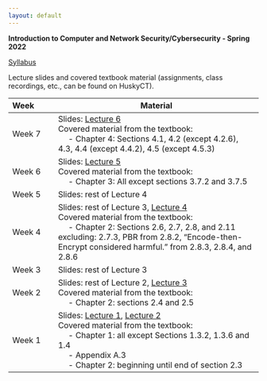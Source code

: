 ```yaml
---
layout: default
---
```


**Introduction to Computer and Network Security/Cybersecurity - Spring 2022**

[Syllabus](./syllabus.pdf)

Lecture slides and covered textbook material (assignments, class recordings, etc., can be found on HuskyCT).

| Week&emsp;&emsp;| Material           |
|----------|--------------------|
| Week 7 | Slides: [Lecture 6](./lecture6.pdf) <br/> Covered material from the textbook: <br/> &emsp; - Chapter 4: Sections 4.1, 4.2 (except 4.2.6), 4.3, 4.4 (except 4.4.2), 4.5 (except 4.5.3) |
| Week 6 | Slides: [Lecture 5](./lecture5.pdf) <br/> Covered material from the textbook: <br/> &emsp; - Chapter 3: All except sections 3.7.2 and 3.7.5 |
| Week 5 | Slides: rest of Lecture 4 |
| Week 4 | Slides: rest of Lecture 3, [Lecture 4](./lecture4.pdf) <br/> Covered material from the textbook: <br/> &emsp; - Chapter 2: Sections 2.6, 2.7, 2.8, and 2.11 excluding: 2.7.3, PBR from 2.8.2, “Encode-then-Encrypt considered harmful.” from 2.8.3, 2.8.4, and 2.8.6 |
| Week 3 | Slides: rest of Lecture 3 |
| Week 2 | Slides: rest of Lecture 2, [Lecture 3](./lecture3.pdf) <br/> Covered material from the textbook: <br/> &emsp; - Chapter 2: sections 2.4 and 2.5 |
| Week 1 | Slides: [Lecture 1](./lecture1.pdf), [Lecture 2](./lecture2.pdf) <br/> Covered material from the textbook: <br/> &emsp; - Chapter 1: all except Sections 1.3.2, 1.3.6 and 1.4 <br/> &emsp; - Appendix A.3 <br/> &emsp; - Chapter 2: beginning until end of section 2.3|